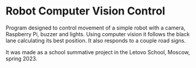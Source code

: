# Robot Computer Vision Control

Program designed to control movement of a simple robot with a camera, Raspberry Pi, buzzer and lights. Using computer vision it follows the black lane calculating its best position. It also responds to a couple road signs.

It was made as a school summative project in the Letovo School, Moscow, spring 2023.
